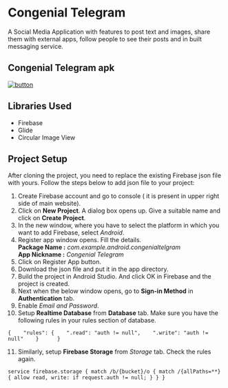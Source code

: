 # Congenial Telegram
A Social Media Application with features to post text and images, share them with external apps, follow people to see their posts and in built messaging service.

## Congenial Telegram apk
[![button](https://user-images.githubusercontent.com/32104560/59460385-96c22a80-8e3c-11e9-8ac6-147ad30dade4.png)](https://drive.google.com/file/d/1wyaktLj90Xvqx7gNfJKcT6nnJwOgqaFS/view?usp=sharing)

## Libraries Used

- Firebase
- Glide
- Circular Image View

## Project Setup
After cloning the project, you need to replace the existing Firebase json file with yours. Follow the steps below to add json file to your project:
1. Create Firebase account and go to console ( it is present in upper right side of main website).
2. Click on **New Project**. A dialog box opens up. Give a suitable name and click on **Create Project**.
3. In the new window, where you have to select the platform in which you want to add Firebase, select *Android*.
4. Register app window opens. Fill the details.  
  **Package Name :** *com.example.android.congenialtelgram*    
  **App Nickname :** *Congenial Telegram*    
5. Click on Register App button. 
6. Download the json file and put it in the app directory.
7. Build the project in Android Studio. And click OK in Firebase and the project is created.
8. Next when the below window opens, go to **Sign-in Method** in **Authentication** tab.     
9. Enable *Email and Password*.
10. Setup **Realtime Database** from **Database** tab. Make sure you have the following rules in your rules section of database.

``{   
"rules": {   
  ".read": "auth != null",   
  ".write": "auth != null"   
          }     
 }``   
 
 11. Similarly, setup **Firebase Storage** from *Storage* tab. Check the rules again.   
 
``service firebase.storage {
  match /b/{bucket}/o {
    match /{allPaths=**} {
      allow read, write: if request.auth != null;
    }
  }
}``

